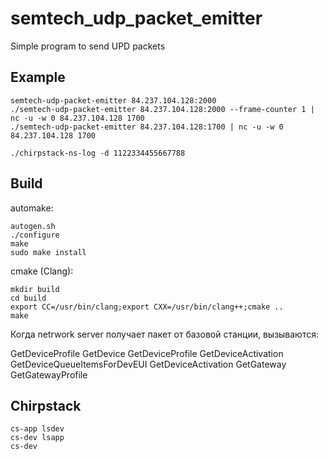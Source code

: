 # semtech_udp_packet_emitter

Simple program to send UPD packets

## Example

```
semtech-udp-packet-emitter 84.237.104.128:2000
./semtech-udp-packet-emitter 84.237.104.128:2000 --frame-counter 1 | nc -u -w 0 84.237.104.128 1700
./semtech-udp-packet-emitter 84.237.104.128:1700 | nc -u -w 0 84.237.104.128 1700
```


```
./chirpstack-ns-log -d 1122334455667788
```

## Build

automake:

```
autogen.sh
./configure
make
sudo make install
```

cmake (Clang):

```
mkdir build
cd build
export CC=/usr/bin/clang;export CXX=/usr/bin/clang++;cmake ..
make
```

Когда netrwork server получает пакет от базовой станции, вызываются:

GetDeviceProfile
GetDevice
GetDeviceProfile
GetDeviceActivation
GetDeviceQueueItemsForDevEUI
GetDeviceActivation
GetGateway
GetGatewayProfile

## Chirpstack

```
cs-app lsdev
cs-dev lsapp
cs-dev 
```
